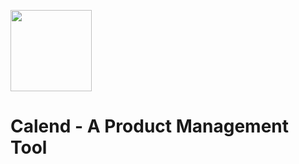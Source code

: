 <img src="https://i.ibb.co/T8phhqM/lightmode.png"
        height="130">

# Calend - A Product Management Tool

